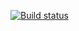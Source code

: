 [![Build status](https://ci.appveyor.com/api/projects/status/eh8jk2bevco44a6i?svg=true)](https://ci.appveyor.com/project/alyonaredina/mobilbank)
